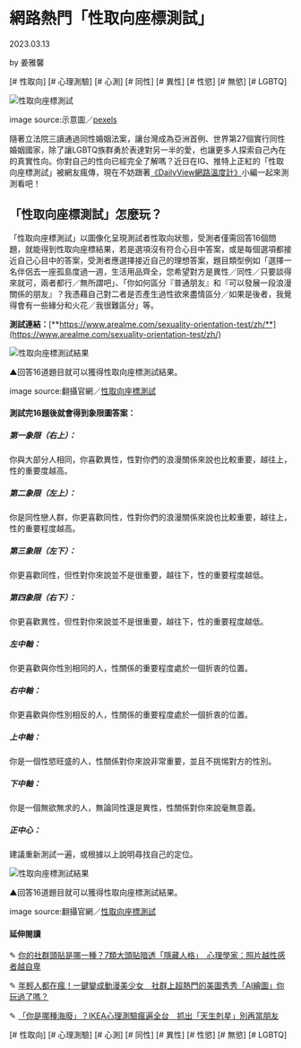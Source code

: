 # 網路熱門「性取向座標測試」

2023.03.13

by 姜雅馨

[# 性取向] [# 心理測驗] [# 心測] [# 同性] [# 異性] [# 性慾] [# 無慾] [# LGBTQ]

![性取向座標測試](/_next/image?url=https%3A%2F%2F2024-dailyview.s3.ap-northeast-1.amazonaws.com%2FContent%2FUpload%2FPopular%2FImages%2F2023-03%2F656fdf88-5cfc-46eb-9917-f994ff80515f_m.jpg&w=1920&q=75)

image source:示意圖／[pexels](https://www.pexels.com/zh-tw/photo/4557461/)

隨著立法院三讀通過同性婚姻法案，讓台灣成為亞洲首例、世界第27個實行同性婚姻國家，除了讓LGBTQ族群勇於表達對另一半的愛，也讓更多人探索自己內在的真實性向。你對自己的性向已經完全了解嗎？近日在IG、推特上正紅的「性取向座標測試」被網友瘋傳，現在不妨跟著[《DailyView網路溫度計》](https://dailyview.tw)小編一起來測測看吧！

## 「性取向座標測試」怎麼玩？

「性取向座標測試」以圖像化呈現測試者性取向狀態，受測者僅需回答16個問題，就能得到性取向座標結果，若是選項沒有符合心目中答案，或是每個選項都接近自己心目中的答案，受測者應選擇接近自己的理想答案，題目類型例如「選擇一名伴侶去一座孤島度過一週，生活用品齊全，您希望對方是異性／同性／只要談得來就可，兩者都行／無所謂吧」、「你如何區分『普通朋友』和『可以發展一段浪漫關係的朋友』？我憑藉自己對二者是否產生過性欲來盡情區分／如果是後者，我覺得會有一些緣分和火花／我很難區分」等。

**測試連結：**[**https://www.arealme.com/sexuality-orientation-test/zh/**](https://www.arealme.com/sexuality-orientation-test/zh/)

![性取向座標測試結果](https://2024-dailyview.s3.ap-northeast-1.amazonaws.com/Content/ueditor/net/upload1/2023-03/1f1b4b50-d609-439c-aabc-828b442f28b0.png)

▲回答16道題目就可以獲得性取向座標測試結果。

image source:翻攝官網／[性取向座標測試](https://www.arealme.com/sexuality-orientation-test/zh/)

#### 測試完16題後就會得到象限圖答案：

##### 第一象限（右上）：

你與大部分人相同，你喜歡異性，性對你們的浪漫關係來說也比較重要，越往上，性的重要度越高。

##### 第二象限（左上）：

你是同性戀人群，你更喜歡同性，性對你們的浪漫關係來說也比較重要，越往上，性的重要程度越高。

##### 第三象限（左下）：

你更喜歡同性，但性對你來說並不是很重要，越往下，性的重要程度越低。

##### 第四象限（右下）：

你更喜歡異性，但性對你來說並不是很重要，越往下，性的重要程度越低。

##### 左中軸：

你更喜歡與你性別相同的人，性關係的重要程度處於一個折衷的位置。

##### 右中軸：

你更喜歡與你性別相反的人，性關係的重要程度處於一個折衷的位置。

##### 上中軸：

你是一個性慾旺盛的人，性關係對你來說非常重要，並且不挑惕對方的性別。

##### 下中軸：

你是一個無欲無求的人，無論同性還是異性，性關係對你來說毫無意義。

##### 正中心：

建議重新測試一遍，或根據以上說明尋找自己的定位。

![性取向座標測試結果](https://2024-dailyview.s3.ap-northeast-1.amazonaws.com/Content/ueditor/net/upload1/2023-03/fbf6273d-d4d8-4420-acb0-ed8398f9b764.png)

▲回答16道題目就可以獲得性取向座標測試結果。

image source:翻攝官網／[性取向座標測試](https://www.arealme.com/sexuality-orientation-test/zh/)

#### 延伸閱讀

✎ [你的社群頭貼是哪一種？7類大頭貼暗透「隱藏人格」　心理學家：照片越性感者越自卑](https://dailyview.tw/Popular/Detail/18917)

✎ [年輕人都在瘋！一鍵變成動漫美少女　社群上超熱門的美圖秀秀「AI繪圖」你玩過了嗎？](https://dailyview.tw/Popular/Detail/18809)

✎ [「你是哪種海廢」？IKEA心理測驗瘋遍全台　抓出「天生剋星」別再當朋友](https://dailyview.tw/Popular/Detail/18571)

[# 性取向] [# 心理測驗] [# 心測] [# 同性] [# 異性] [# 性慾] [# 無慾] [# LGBTQ]
